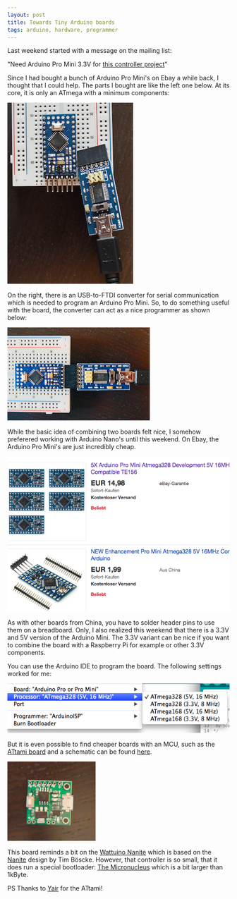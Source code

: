 ```yaml
---
layout: post
title: Towards Tiny Arduino boards
tags: arduino, hardware, programmer
---
```


Last weekend started with a message on the mailing list:

  "Need Arduino Pro Mini 3.3V for [this controller project](https://github.com/5shekel/wiperMotorPlatform)"

Since I had bought a bunch of Arduino Pro Mini's on Ebay a while back, I thought that I could help. The parts I bought are like the left one below. At its core, it is only an ATmega with a minimum components:

<img src="/media/images/pro_mini_1.png" />

On the right, there is an USB-to-FTDI converter for serial communication which is needed to program an Arduino Pro Mini. So, to do something useful with the board, the converter can act as a nice programmer as shown below:

<img src="/media/images/pro_mini_2.png" />

While the basic idea of combining two boards felt nice, I somehow preferered working with Arduino Nano's until this weekend.  On Ebay, the Arduino Pro Mini's are just incredibly cheap.

<img src="/media/images/ebay_pro_mini.png" />

As with other boards from China, you have to solder header pins to use them on a breadboard. Only, I also realized this weekend that there is a 3.3V and 5V version of the Arduino Mini. The 3.3V variant can be nice if you want to combine the board with a Raspberry Pi for example or other 3.3V components.

You can use the Arduino IDE to program the board. The following settings worked for me:

<img src="/media/images/arduino_mini_settings.png" />

But it is even possible to find cheaper boards with an MCU, such as the [ATtami board](http://telavivmakers.org/ATtami) and a schematic can be found [here](https://github.com/telavivmakers/at-tami).

<img src="/media/images/attami.png" />

This board reminds a bit on the [Wattuino Nanite](http://www.watterott.com/en/Wattuino-Nanite85) which is based on the [Nanite](https://github.com/cpldcpu/Nanite) design by Tim Böscke. However, that controller is so small, that it does run a special bootloader: [The Micronucleus](https://github.com/micronucleus/micronucleus) which is a bit larger than 1kByte.

PS Thanks to [Yair](https://twitter.com/yair99) for the ATtami!
